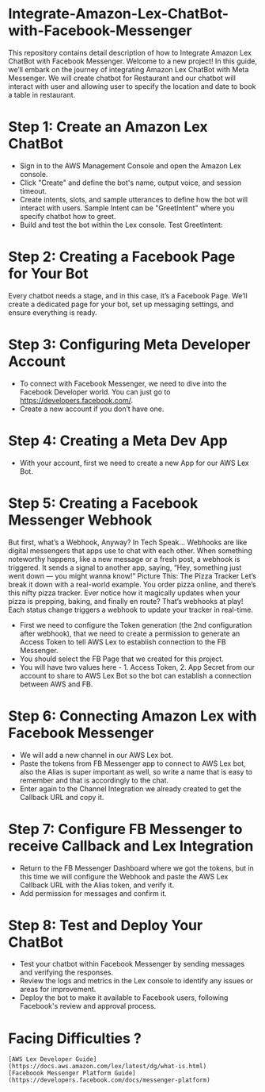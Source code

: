 # Integrate-Amazon-Lex-ChatBot-with-Facebook-Messenger
This repository contains detail description of how to Integrate Amazon Lex ChatBot with Facebook Messenger. 
Welcome to a new project! In this guide, we’ll embark on the journey of integrating Amazon Lex ChatBot with Meta Messenger. We will create chatbot for Restaurant and our chatbot will interact with user and allowing user to specify the location and date to book a table in restaurant.

# Step 1: Create an Amazon Lex ChatBot
 * Sign in to the AWS Management Console and open the Amazon Lex console.
 * Click "Create" and define the bot's name, output voice, and session timeout.
 * Create intents, slots, and sample utterances to define how the bot will interact with users.
    Sample Intent can be "GreetIntent" where you specify chatbot how to greet.
 * Build and test the bot within the Lex console.
    Test GreetIntent:

   
# Step 2: Creating a Facebook Page for Your Bot
 Every chatbot needs a stage, and in this case, it’s a Facebook Page. We’ll create a dedicated page for your bot, set up messaging settings, and ensure everything is ready.

# Step 3: Configuring Meta Developer Account
 * To connect with Facebook Messenger, we need to dive into the Facebook Developer world. You can just go to https://developers.facebook.com/.
 * Create a new account if you don’t have one.

# Step 4: Creating a Meta Dev App
  * With your account, first we need to create a new App for our AWS Lex Bot.
    
# Step 5: Creating a Facebook Messenger Webhook
  But first, what’s a Webhook, Anyway?
   In Tech Speak…
     Webhooks are like digital messengers that apps use to chat with each other. When something noteworthy happens, like a new message or a fresh post, a webhook is triggered. It sends a signal to another app, saying, “Hey, something just went down — you might wanna know!”
   Picture This: The Pizza Tracker
     Let’s break it down with a real-world example. You order pizza online, and there’s this nifty pizza tracker. Ever notice how it magically updates when your pizza is prepping, baking, and finally en route? That’s webhooks at play! Each status change triggers a webhook to update your tracker in real-time.

 *  First we need to configure the Token generation (the 2nd configuration after webhook), that we need to create a permission to generate an Access Token to tell AWS Lex to establish connection to the FB Messenger.
 *  You should select the FB Page that we created for this project.
 *  You will have two values here - 1. Access Token, 2. App Secret from our account to share to AWS Lex Bot so the bot can establish a connection between AWS and FB.

# Step 6: Connecting Amazon Lex with Facebook Messenger
  * We will add a new channel in our AWS Lex bot.
  * Paste the tokens from FB Messenger app to connect to AWS Lex bot, also the Alias is super important as well, so write a name that is easy to remember and that is accordingly to the chat.
  * Enter again to the Channel Integration we already created to get the Callback URL and copy it.

# Step 7: Configure FB Messenger to receive Callback and Lex Integration
  * Return to the FB Messenger Dashboard where we got the tokens, but in this time we will configure the Webhook and paste the AWS Lex Callback URL with the Alias token, and verify it.
  * Add permission for messages and confirm it.

# Step 8: Test and Deploy Your ChatBot
  * Test your chatbot within Facebook Messenger by sending messages and verifying the responses.
  * Review the logs and metrics in the Lex console to identify any issues or areas for improvement.
  * Deploy the bot to make it available to Facebook users, following Facebook's review and approval process.

# Facing Difficulties ?
    [AWS Lex Developer Guide](https://docs.aws.amazon.com/lex/latest/dg/what-is.html)
    [Faceboook Messenger Platform Guide](https://developers.facebook.com/docs/messenger-platform)
    
 

